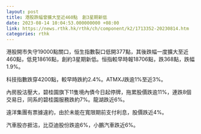 ```yaml
---
layout: post
title: 港股跌幅曾擴大至近460點　創3星期新低
date: 2023-08-14 10:04:53.000000000 +08:00
link: https://news.rthk.hk/rthk/ch/component/k2/1713352-20230814.htm
categories: rthk
---
```


港股開市失守19000點關口，恒生指數裂口低開377點，其後跌幅一度擴大至近460點，低見18616點，創約3星期新低。恒指較早時報18706點，跌368點，跌幅1.9%。

科技指數跌穿4200點，較早時跌約2.4%。ATMXJ跌逾1%至近3%。

內房股沽壓大，碧桂園旗下11隻境內債今日起停牌，拖累股價跌逾11%，連跌8個交易日，同系的碧桂園服務跌約7%。龍湖跌近6%。

遠洋集團有票據違約，由於未能在寬限期前支付利息，股價跌近4%。

汽車股亦捱沽，比亞迪股份跌逾6%，小鵬汽車跌近6%。
